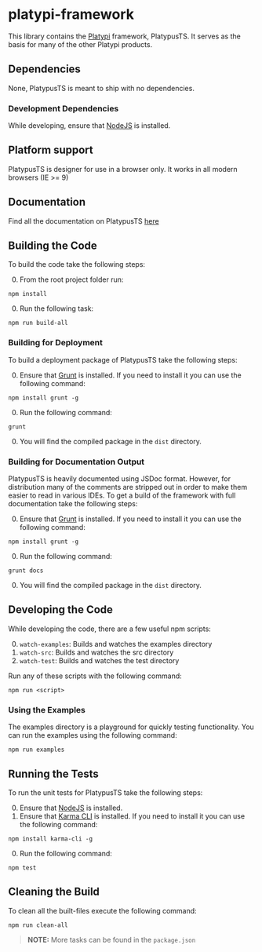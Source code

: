 # platypi-framework

This library contains the [Platypi](https://platypi.io) framework, PlatypusTS. It serves as the basis for many of the other Platypi products.

## Dependencies

None, PlatypusTS is meant to ship with no dependencies.

### Development Dependencies

While developing, ensure that [NodeJS](http://nodejs.org/) is installed.

## Platform support

PlatypusTS is designer for use in a browser only. It works in all modern browsers (IE >= 9)

## Documentation

Find all the documentation on PlatypusTS [here](https://platypi.io/docs)

## Building the Code

To build the code take the following steps:

0. From the root project folder run:
```shell
npm install
```
0. Run the following task:
```
npm run build-all
```

### Building for Deployment

To build a deployment package of PlatypusTS take the following steps:

0. Ensure that [Grunt](http://gruntjs.com/) is installed. If you need to install it you can use the following command:
```shell
npm install grunt -g
```
0. Run the following command:
```shell
grunt
```
0. You will find the compiled package in the `dist` directory.

### Building for Documentation Output

PlatypusTS is heavily documented using JSDoc format. However, for distribution many of the comments are stripped out in order to make 
them easier to read in various IDEs. To get a build of the framework with full documentation take the following steps:

0. Ensure that [Grunt](http://gruntjs.com/) is installed. If you need to install it you can use the following command:
```shell
npm install grunt -g
```
0. Run the following command:
```shell
grunt docs
```
0. You will find the compiled package in the `dist` directory.

## Developing the Code

While developing the code, there are a few useful npm scripts:

0. `watch-examples`: Builds and watches the examples directory
0. `watch-src`: Builds and watches the src directory
0. `watch-test`: Builds and watches the test directory

Run any of these scripts with the following command:

```shell
npm run <script>
```

### Using the Examples

The examples directory is a playground for quickly testing functionality. You can run the examples using the following command:

```shell
npm run examples
```

## Running the Tests

To run the unit tests for PlatypusTS take the following steps:

0. Ensure that [NodeJS](http://nodejs.org/) is installed.
0. Ensure that [Karma CLI](http://karma-runner.github.io/) is installed. If you need to install it you can use the following command:
```shell
npm install karma-cli -g
```
0. Run the following command:
```shell
npm test
```

## Cleaning the Build

To clean all the built-files execute the following command:

```shell
npm run clean-all
```

> **NOTE:** More tasks can be found in the `package.json`
